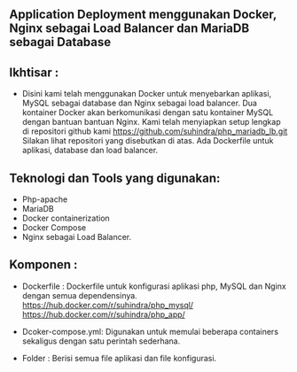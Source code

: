 ## Application Deployment menggunakan Docker, Nginx sebagai Load Balancer dan MariaDB sebagai Database ##



## Ikhtisar :

*   Disini kami telah menggunakan Docker untuk menyebarkan aplikasi, MySQL sebagai database dan Nginx sebagai load balancer. Dua         kontainer Docker akan berkomunikasi dengan satu kontainer MySQL dengan bantuan bantuan Nginx. Kami telah menyiapkan setup lengkap di repositori github kami https://github.com/suhindra/php_mariadb_lb.git
Silakan lihat repositori yang disebutkan di atas. Ada Dockerfile untuk aplikasi, database dan load balancer.


## Teknologi dan Tools yang digunakan:
* Php-apache
* MariaDB
* Docker containerization
* Docker Compose
* Nginx sebagai Load Balancer.


## Komponen :
* Dockerfile        : Dockerfile untuk konfigurasi aplikasi php, MySQL dan Nginx dengan semua dependensinya.
                      https://hub.docker.com/r/suhindra/php_mysql/
                      https://hub.docker.com/r/suhindra/php_app/

* Dcoker-compose.yml: Digunakan untuk memulai beberapa containers sekaligus dengan satu perintah sederhana.
* Folder            : Berisi semua file aplikasi dan file konfigurasi.


